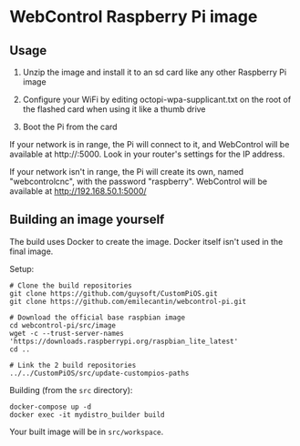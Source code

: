 WebControl Raspberry Pi image
=============================

## Usage

1. Unzip the image and install it to an sd card like any other Raspberry Pi image

2. Configure your WiFi by editing octopi-wpa-supplicant.txt on the root of the flashed card when using it like a thumb drive

3. Boot the Pi from the card

If your network is in range, the Pi will connect to it, and WebControl will be available at http://<ip address>:5000. Look in your router's settings for the IP address.

If your network isn't in range, the Pi will create its own, named "webcontrolcnc", with the password "raspberry". WebControl will be available at http://192.168.50.1:5000/

## Building an image yourself

The build uses Docker to create the image. Docker itself isn't used in the final image.

Setup:

```
# Clone the build repositories
git clone https://github.com/guysoft/CustomPiOS.git
git clone https://github.com/emilecantin/webcontrol-pi.git

# Download the official base raspbian image
cd webcontrol-pi/src/image
wget -c --trust-server-names 'https://downloads.raspberrypi.org/raspbian_lite_latest'
cd ..

# Link the 2 build repositories
../../CustomPiOS/src/update-custompios-paths
```

Building (from the `src` directory):

```
docker-compose up -d
docker exec -it mydistro_builder build
```

Your built image will be in `src/workspace`.
